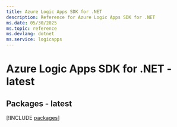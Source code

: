 ```yaml
---
title: Azure Logic Apps SDK for .NET
description: Reference for Azure Logic Apps SDK for .NET
ms.date: 05/30/2025
ms.topic: reference
ms.devlang: dotnet
ms.service: logicapps
---
```

# Azure Logic Apps SDK for .NET - latest
## Packages - latest
[!INCLUDE [packages](logic-apps-index.md)]